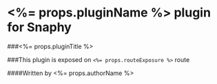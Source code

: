 # <%= props.pluginName %> plugin for Snaphy


###<%= props.pluginTitle %>

###This plugin is exposed on  `<%= props.routeExposure %>` route




####Written by <%= props.authorName %>

